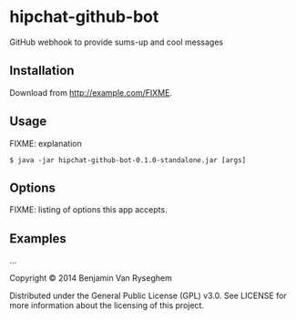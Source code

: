 # hipchat-github-bot

GitHub webhook to provide sums-up and cool messages

## Installation

Download from http://example.com/FIXME.

## Usage

FIXME: explanation

    $ java -jar hipchat-github-bot-0.1.0-standalone.jar [args]

## Options

FIXME: listing of options this app accepts.

## Examples

...


Copyright © 2014 Benjamin Van Ryseghem

Distributed under the General Public License (GPL) v3.0. See LICENSE for more information about the licensing of this project.
